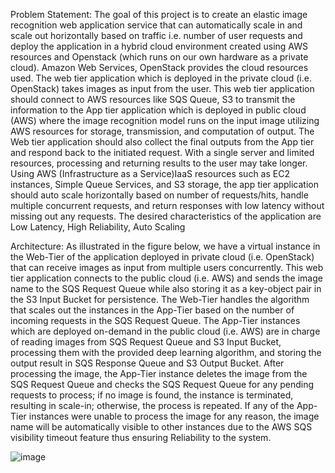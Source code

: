 Problem Statement: The goal of this project is to create an elastic image recognition web application service that can
automatically scale in and scale out horizontally based on traffic i.e. number of user requests and deploy
the application in a hybrid cloud environment created using AWS resources and Openstack (which runs
on our own hardware as a private cloud). Amazon Web Services, OpenStack provides the cloud resources
used. The web tier application which is deployed in the private cloud (i.e. OpenStack) takes images as
input from the user. This web tier application should connect to AWS resources like SQS Queue, S3 to
transmit the information to the App tier application which is deployed in public cloud (AWS) where the
image recognition model runs on the input image utilizing AWS resources for storage, transmission, and
computation of output. The Web tier application should also collect the final outputs from the App tier
and respond back to the initiated request. With a single server and limited resources, processing and
returning results to the user may take longer. Using AWS (Infrastructure as a Service)IaaS resources such
as EC2 instances, Simple Queue Services, and S3 storage, the app tier application should auto scale
horizontally based on number of requests/hits, handle multiple concurrent requests, and return responses
with low latency without missing out any requests. The desired characteristics of the application are Low
Latency, High Reliability, Auto Scaling

Architecture: As illustrated in the figure below, we have a virtual instance in the Web-Tier of the application
deployed in private cloud (i.e. OpenStack) that can receive images as input from multiple users
concurrently. This web tier application connects to the public cloud (i.e. AWS) and sends the image name
to the SQS Request Queue while also storing it as a key-object pair in the S3 Input Bucket for persistence.
The Web-Tier handles the algorithm that scales out the instances in the App-Tier based on the number of
incoming requests in the SQS Request Queue. The App-Tier instances which are deployed on-demand in
the public cloud (i.e. AWS) are in charge of reading images from SQS Request Queue and S3 Input
Bucket, processing them with the provided deep learning algorithm, and storing the output result in SQS
Response Queue and S3 Output Bucket. After processing the image, the App-Tier instance deletes the image from the SQS Request Queue and checks the SQS Request Queue for any pending requests to
process; if no image is found, the instance is terminated, resulting in scale-in; otherwise, the process is
repeated. If any of the App-Tier instances were unable to process the image for any reason, the image
name will be automatically visible to other instances due to the AWS SQS visibility timeout feature thus
ensuring Reliability to the system.

![image](https://user-images.githubusercontent.com/27536166/220840366-f85c343e-7a75-479b-8471-8cf972f1ed7e.png)
